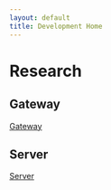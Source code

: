 ```yaml
---
layout: default
title: Development Home
---
```


# Research

## Gateway
[Gateway](http://otagopolytechnic.github.io/ThingsNetworkDunedin/research/gateway/README.html)

## Server
[Server](http://otagopolytechnic.github.io/ThingsNetworkDunedin/research/accessingServerData/README.html)
